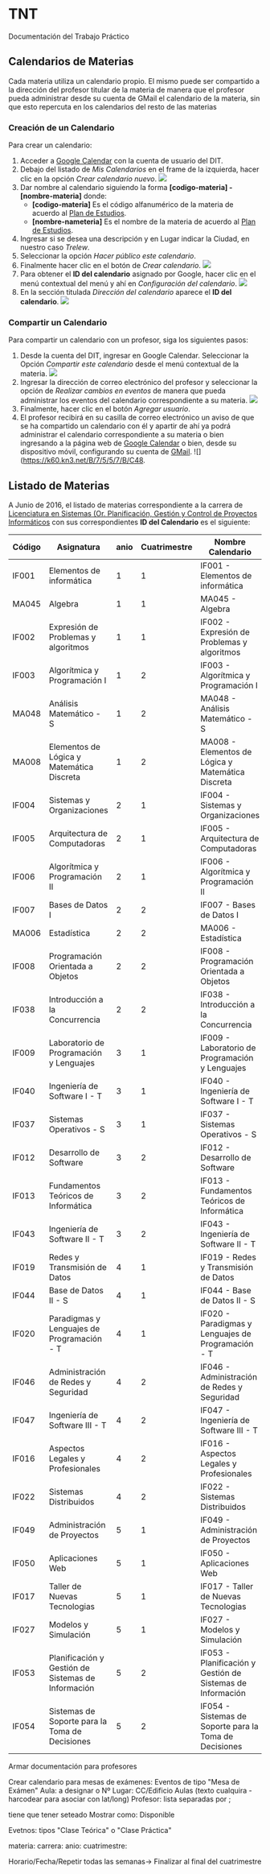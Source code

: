 # TNT
Documentación del Trabajo Práctico

## Calendarios de Materias
Cada materia utiliza un calendario propio. El mismo puede ser compartido a la dirección del profesor titular de la materia de manera que el profesor pueda administrar desde su cuenta de GMail el calendario de la materia, sin que esto repercuta en los calendarios del resto de las materias

### Creación de un Calendario
Para crear un calendario:

1. Acceder a [Google Calendar](http://calendar.google.com) con la cuenta de usuario del DIT.
2. Debajo del listado de *Mis Calendarios* en el frame de la izquierda, hacer clic en la opción *Crear calendario nuevo*.
![](https://k61.kn3.net/C/B/7/7/2/6/CB4.png)
3. Dar nombre al calendario siguiendo la forma **[codigo-materia] - [nombre-materia]** donde:
	* **[codigo-materia]** Es el código alfanumérico de la materia de acuerdo al [Plan de Estudios](http://www.ing.unp.edu.ar/info_lic_informatica_2010_c.htm).
	* **[nombre-nameteria]** Es el nombre de la materia de acuerdo al [Plan de Estudios](http://www.ing.unp.edu.ar/info_lic_informatica_2010_c.htm).
4. Ingresar si se desea una descripción y en Lugar indicar la Ciudad, en nuestro caso *Trelew*.
5. Seleccionar la opción *Hacer público este calendario*.
6. Finalmente hacer clic en el botón de *Crear calendario*.
![](https://k60.kn3.net/D/E/0/8/C/F/691.png)
7. Para obtener el **ID del calendario** asignado por Google, hacer clic en el menú contextual del menú y ahí en *Configuración del calendario*.
![](https://k60.kn3.net/B/7/3/2/F/0/2E3.png)
8. En la sección titulada *Dirección del calendario* aparece el **ID del calendario**.
![](https://k61.kn3.net/8/3/1/6/7/E/22C.png)

### Compartir un Calendario
Para compartir un calendario con un profesor, siga los siguientes pasos:

1. Desde la cuenta del DIT, ingresar en Google Calendar. Seleccionar la Opción *Compartir este calendario* desde el menú contextual de la materia.
![](https://k61.kn3.net/A/B/8/7/4/4/9C9.png)
2. Ingresar la dirección de correo electrónico del profesor y seleccionar la opción de *Realizar cambios en eventos* de manera que pueda administrar los eventos del calendario correspondiente a su materia.
![](https://k60.kn3.net/8/B/C/A/5/0/CC8.png)
3. Finalmente, hacer clic en el botón *Agregar usuario*.
4. El profesor recibirá en su casilla de correo electrónico un aviso de que se ha compartido un calendario con él y apartir de ahí ya podrá administrar el calendario correspondiente a su materia o bien ingresando a la página web de [Google Calendar](http://calendar.google.com) o bien, desde su dispositivo móvil, configurando su cuenta de [GMail](http://mail.google.com).
![](https://k60.kn3.net/B/7/5/5/7/B/C48.

## Listado de Materias
A Junio de 2016, el listado de materias correspondiente a la carrera de [Licenciatura en Sistemas (Or. Planificación, Gestión y Control de Proyectos Informáticos](http://www.ing.unp.edu.ar/info_lic_informatica_2010_c.htm) con sus correspondientes **ID del Calendario** es el siguiente:

| Código | Asignatura                                          | anio | Cuatrimestre | Nombre Calendario                                           | ID del Calendario                                |
|--------|-----------------------------------------------------|-----|--------------|-------------------------------------------------------------|------------------------------------------------------| 
| IF001  | Elementos de informática                            | 1   | 1            | IF001 - Elementos de informática                            | aod40c9ls454d9jqsh7oetc910@group.calendar.google.com | 
| MA045  | Algebra                                             | 1   | 1            | MA045 - Algebra                                             | 5cv4ur5p3enrbvjlt875us5qes@group.calendar.google.com | 
| IF002  | Expresión de Problemas y algoritmos                 | 1   | 1            | IF002 - Expresión de Problemas y algoritmos                 | jrjdur8jrdkktb4b87ctfh9nt4@group.calendar.google.com | 
| IF003  | Algorítmica y Programación I                        | 1   | 2            | IF003 - Algorítmica y Programación I                        | no563qhav0opleeksuljh2igvk@group.calendar.google.com | 
| MA048  | Análisis Matemático - S                             | 1   | 2            | MA048 - Análisis Matemático - S                             | nnib87ebfm3jc3rf4q4vl6hvas@group.calendar.google.com | 
| MA008  | Elementos de Lógica y Matemática Discreta           | 1   | 2            | MA008 - Elementos de Lógica y Matemática Discreta           | ulejanbq8o0vu0051uikgcrcts@group.calendar.google.com | 
| IF004  | Sistemas y Organizaciones                           | 2   | 1            | IF004 - Sistemas y Organizaciones                           | u435g4290uurj04akttvu8oe8o@group.calendar.google.com | 
| IF005  | Arquitectura de Computadoras                        | 2   | 1            | IF005 - Arquitectura de Computadoras                        | 0vv9158nrqj66m8382hu665p4c@group.calendar.google.com | 
| IF006  | Algorítmica y Programación II                       | 2   | 1            | IF006 - Algorítmica y Programación II                       | oigrphjfmk8dbhble3ed7m897s@group.calendar.google.com | 
| IF007  | Bases de Datos I                                    | 2   | 2            | IF007 - Bases de Datos I                                    | qf0f4fj3skov4kbm3nr3fnujkg@group.calendar.google.com | 
| MA006  | Estadística                                         | 2   | 2            | MA006 - Estadística                                         | 5sq3en190kr31qv66c0n7592s8@group.calendar.google.com | 
| IF008  | Programación Orientada a Objetos                    | 2   | 2            | IF008 - Programación Orientada a Objetos                    | d3v1k1v4lkme3b6bo8id57ksso@group.calendar.google.com | 
| IF038  | Introducción a la Concurrencia                      | 2   | 2            | IF038 - Introducción a la Concurrencia                      | m3j2o5j14v3r58oh8do9tupt6c@group.calendar.google.com | 
| IF009  | Laboratorio de Programación y Lenguajes             | 3   | 1            | IF009 - Laboratorio de Programación y Lenguajes             | 44n2egpv8jtf50gklttqtrb3b0@group.calendar.google.com | 
| IF040  | Ingeniería de Software I - T                        | 3   | 1            | IF040 - Ingeniería de Software I - T                        | oifnjkdoarm4ccc1rqpej3fr20@group.calendar.google.com | 
| IF037  | Sistemas Operativos - S                             | 3   | 1            | IF037 - Sistemas Operativos - S                             | ct35ivinohqe7hjos7v53h8chg@group.calendar.google.com | 
| IF012  | Desarrollo de Software                              | 3   | 2            | IF012 - Desarrollo de Software                              | li7nr9tu7ckfrvb0ssqpcqjko0@group.calendar.google.com | 
| IF013  | Fundamentos Teóricos de Informática                 | 3   | 2            | IF013 - Fundamentos Teóricos de Informática                 | sb12dshqfp74gvb5ku3fq74csk@group.calendar.google.com | 
| IF043  | Ingeniería de Software II - T                       | 3   | 2            | IF043 - Ingeniería de Software II - T                       | k8dpu029kq3be4vobh1bh0trv8@group.calendar.google.com | 
| IF019  | Redes y Transmisión de Datos                        | 4   | 1            | IF019 - Redes y Transmisión de Datos                        | 479kq0gffslu7jivobkgpu9aj4@group.calendar.google.com | 
| IF044  | Base de Datos II - S                                | 4   | 1            | IF044 - Base de Datos II - S                                | 5nff8m8hobmj2ujls74059cdk4@group.calendar.google.com | 
| IF020  | Paradigmas y Lenguajes de Programación - T          | 4   | 1            | IF020 - Paradigmas y Lenguajes de Programación - T          | 91rftv0gds25df85t7khasju00@group.calendar.google.com | 
| IF046  | Administración de Redes y Seguridad                 | 4   | 2            | IF046 - Administración de Redes y Seguridad                 | 5vuope2lv20ecaphvtco546m80@group.calendar.google.com | 
| IF047  | Ingeniería de Software III - T                      | 4   | 2            | IF047 - Ingeniería de Software III - T                      | 9cfuban51c8egirdi9s4c2rqgs@group.calendar.google.com | 
| IF016  | Aspectos Legales y Profesionales                    | 4   | 2            | IF016 - Aspectos Legales y Profesionales                    | gmqdq5ebs0qk64f9ho5vm4rg1o@group.calendar.google.com | 
| IF022  | Sistemas Distribuidos                               | 4   | 2            | IF022 - Sistemas Distribuidos                               | f333raq619gkck7296ef6j61lg@group.calendar.google.com | 
| IF049  | Administración de Proyectos                         | 5   | 1            | IF049 - Administración de Proyectos                         | 1lkt8vhajum08gptuvol23ru9g@group.calendar.google.com | 
| IF050  | Aplicaciones Web                                    | 5   | 1            | IF050 - Aplicaciones Web                                    | desntamfq0aevjn09lmv98dvrc@group.calendar.google.com | 
| IF017  | Taller de Nuevas Tecnologias                        | 5   | 1            | IF017 - Taller de Nuevas Tecnologias                        | alibc0t7lt2fphpl0pgl270ago@group.calendar.google.com | 
| IF027  | Modelos y Simulación                                | 5   | 1            | IF027 - Modelos y Simulación                                | eh20c0mot7q95ijetu7rhp3rr4@group.calendar.google.com | 
| IF053  | Planificación y Gestión de Sistemas de Información  | 5   | 2            | IF053 - Planificación y Gestión de Sistemas de Información  | rq64o17me91gd3bnh21hebo0ho@group.calendar.google.com | 
| IF054  | Sistemas de Soporte para la Toma de Decisiones      | 5   | 2            | IF054 - Sistemas de Soporte para la Toma de Decisiones      | fdaci27fn9ip704k1rtb32cuq0@group.calendar.google.com | 




Armar documentación para profesores

Crear calendario para mesas de exámenes: Eventos de tipo "Mesa de Exámen"
Aula: a designar o Nº
Lugar: CC/Edificio Aulas (texto cualquira - harcodear para asociar con lat/long)
Profesor: lista separadas por ;

tiene que tener seteado Mostrar como: Disponible


Evetnos: tipos "Clase Teórica" o "Clase Práctica" 

materia:
carrera:
anio:
cuatrimestre:


Horario/Fecha/Repetir todas las semanas-> Finalizar al final del cuatrimestre